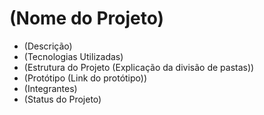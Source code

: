 # (Nome do Projeto)

 - (Descrição)
 - (Tecnologias Utilizadas)
 - (Estrutura do Projeto (Explicação da divisão de pastas))
 - (Protótipo (Link do protótipo))
 - (Integrantes)
 - (Status do Projeto)
